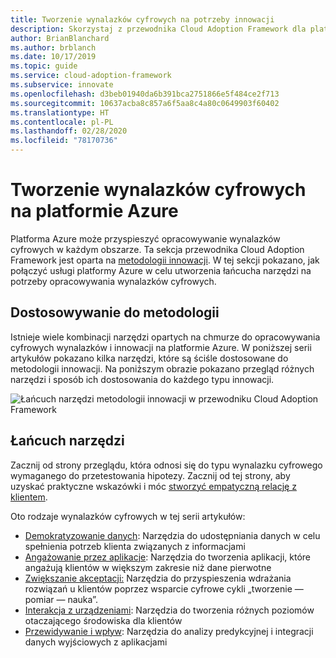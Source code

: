 ```yaml
---
title: Tworzenie wynalazków cyfrowych na potrzeby innowacji
description: Skorzystaj z przewodnika Cloud Adoption Framework dla platformy Azure, aby rozwijać metodologię innowacji i tworzyć łańcuch narzędzi na potrzeby wynalazków cyfrowych.
author: BrianBlanchard
ms.author: brblanch
ms.date: 10/17/2019
ms.topic: guide
ms.service: cloud-adoption-framework
ms.subservice: innovate
ms.openlocfilehash: d3beb01940da6b391bca2751866e5f484ce2f713
ms.sourcegitcommit: 10637acba8c857a6f5aa8c4a80c0649903f60402
ms.translationtype: HT
ms.contentlocale: pl-PL
ms.lasthandoff: 02/28/2020
ms.locfileid: "78170736"
---
```

# <a name="develop-digital-inventions-in-azure"></a>Tworzenie wynalazków cyfrowych na platformie Azure

Platforma Azure może przyspieszyć opracowywanie wynalazków cyfrowych w każdym obszarze. Ta sekcja przewodnika Cloud Adoption Framework jest oparta na [metodologii innowacji](../considerations/index.md). W tej sekcji pokazano, jak połączyć usługi platformy Azure w celu utworzenia łańcucha narzędzi na potrzeby opracowywania wynalazków cyfrowych.

## <a name="alignment-to-the-methodology"></a>Dostosowywanie do metodologii

Istnieje wiele kombinacji narzędzi opartych na chmurze do opracowywania cyfrowych wynalazków i innowacji na platformie Azure. W poniższej serii artykułów pokazano kilka narzędzi, które są ściśle dostosowane do metodologii innowacji. Na poniższym obrazie pokazano przegląd różnych narzędzi i sposób ich dostosowania do każdego typu innowacji.

![Łańcuch narzędzi metodologii innowacji w przewodniku Cloud Adoption Framework](../../_images/innovate/innovate-toolchain.png)

## <a name="toolchain"></a>Łańcuch narzędzi

Zacznij od strony przeglądu, która odnosi się do typu wynalazku cyfrowego wymaganego do przetestowania hipotezy. Zacznij od tej strony, aby uzyskać praktyczne wskazówki i móc [stworzyć empatyczną relację z klientem](../considerations/build.md).

Oto rodzaje wynalazków cyfrowych w tej serii artykułów:

- [Demokratyzowanie danych](./data.md): Narzędzia do udostępniania danych w celu spełnienia potrzeb klienta związanych z informacjami
- [Angażowanie przez aplikacje](./apps.md): Narzędzia do tworzenia aplikacji, które angażują klientów w większym zakresie niż dane pierwotne
- [Zwiększanie akceptacji:](./ci-cd.md) Narzędzia do przyspieszenia wdrażania rozwiązań u klientów poprzez wsparcie cyfrowe cykli „tworzenie — pomiar — nauka”.
- [Interakcja z urządzeniami](./devices.md): Narzędzia do tworzenia różnych poziomów otaczającego środowiska dla klientów
- [Przewidywanie i wpływ](./predict.md): Narzędzia do analizy predykcyjnej i integracji danych wyjściowych z aplikacjami
